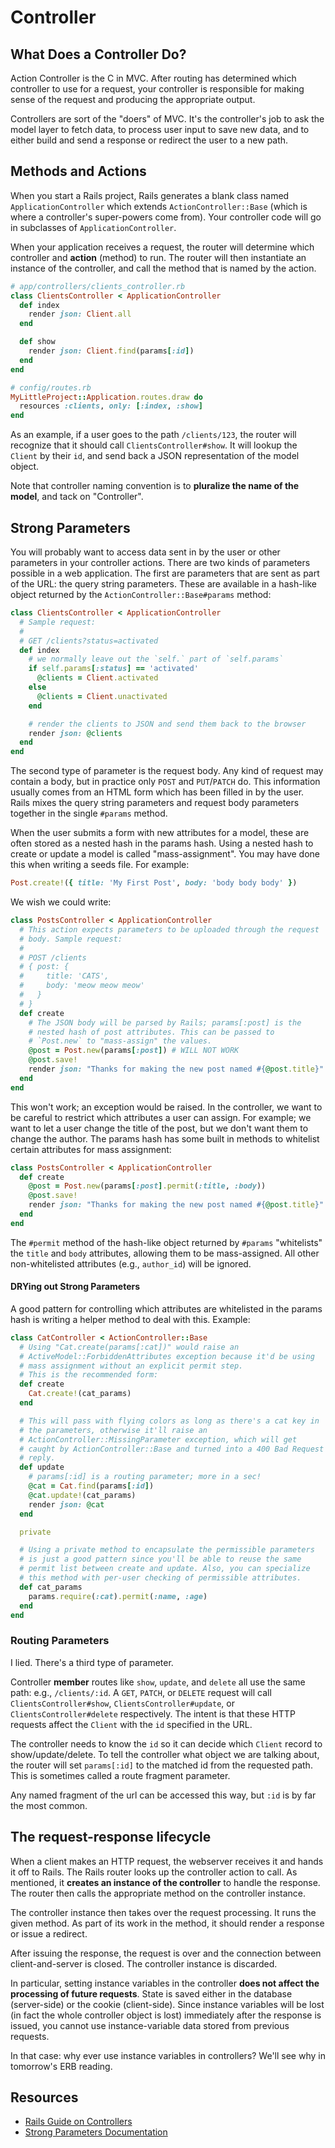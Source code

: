 # Controller

## What Does a Controller Do?

Action Controller is the C in MVC. After routing has determined which
controller to use for a request, your controller is responsible for
making sense of the request and producing the appropriate output.

Controllers are sort of the "doers" of MVC. It's the controller's job
to ask the model layer to fetch data, to process user input to save
new data, and to either build and send a response or redirect the user
to a new path.

## Methods and Actions

When you start a Rails project, Rails generates a blank class named
`ApplicationController` which extends `ActionController::Base` (which
is where a controller's super-powers come from). Your controller
code will go in subclasses of `ApplicationController`.

When your application receives a request, the router will determine
which controller and **action** (method) to run. The router will then
instantiate an instance of the controller, and call the method that is
named by the action.

```ruby
# app/controllers/clients_controller.rb
class ClientsController < ApplicationController
  def index
    render json: Client.all
  end

  def show
    render json: Client.find(params[:id])
  end
end

# config/routes.rb
MyLittleProject::Application.routes.draw do
  resources :clients, only: [:index, :show]
end
```

As an example, if a user goes to the path `/clients/123`, the router
will recognize that it should call `ClientsController#show`. It will
lookup the `Client` by their `id`, and send back a JSON representation
of the model object.

Note that controller naming convention is to **pluralize the name of
the model**, and tack on "Controller".

## Strong Parameters

You will probably want to access data sent in by the user or other
parameters in your controller actions. There are two kinds of
parameters possible in a web application. The first are parameters
that are sent as part of the URL: the query string parameters. These
are available in a hash-like object returned by the
`ActionController::Base#params` method:

```ruby
class ClientsController < ApplicationController
  # Sample request:
  #
  # GET /clients?status=activated
  def index
    # we normally leave out the `self.` part of `self.params`
    if self.params[:status] == 'activated'
      @clients = Client.activated
    else
      @clients = Client.unactivated
    end

    # render the clients to JSON and send them back to the browser
    render json: @clients
  end
end
```

The second type of parameter is the request body. Any kind of request
may contain a body, but in practice only `POST` and `PUT`/`PATCH`
do. This information usually comes from an HTML form which has been
filled in by the user. Rails mixes the query string parameters and
request body parameters together in the single `#params` method.

When the user submits a form with new attributes for a model, these
are often stored as a nested hash in the params hash.  Using a nested
hash to create or update a model is called "mass-assignment".  You may
have done this when writing a seeds file.  For example:

```ruby
Post.create!({ title: 'My First Post', body: 'body body body' })
```

We wish we could write:

```ruby
class PostsController < ApplicationController
  # This action expects parameters to be uploaded through the request
  # body. Sample request:
  #
  # POST /clients
  # { post: {
  #     title: 'CATS',
  #     body: 'meow meow meow'
  #   }
  # }
  def create
    # The JSON body will be parsed by Rails; params[:post] is the
    # nested hash of post attributes. This can be passed to
    # `Post.new` to "mass-assign" the values.
    @post = Post.new(params[:post]) # WILL NOT WORK
    @post.save!
    render json: "Thanks for making the new post named #{@post.title}"
  end
end
```

This won't work; an exception would be raised. In the controller, we
want to be careful to restrict which attributes a user can assign.
For example; we want to let a user change the title of the post, but
we don't want them to change the author. The params hash has some
built in methods to whitelist certain attributes for mass assignment:

```ruby
class PostsController < ApplicationController
  def create
    @post = Post.new(params[:post].permit(:title, :body))
    @post.save!
    render json: "Thanks for making the new post named #{@post.title}"
  end
end
```

The `#permit` method of the hash-like object returned by `#params`
"whitelists" the `title` and `body` attributes, allowing them to be
mass-assigned. All other non-whitelisted attributes (e.g.,
`author_id`) will be ignored.

#### DRYing out Strong Parameters

A good pattern for controlling which attributes are whitelisted in the
params hash is writing a helper method to deal with this.  Example:

```ruby
class CatController < ActionController::Base
  # Using "Cat.create(params[:cat])" would raise an
  # ActiveModel::ForbiddenAttributes exception because it'd be using
  # mass assignment without an explicit permit step.
  # This is the recommended form:
  def create
    Cat.create!(cat_params)
  end

  # This will pass with flying colors as long as there's a cat key in
  # the parameters, otherwise it'll raise an
  # ActionController::MissingParameter exception, which will get
  # caught by ActionController::Base and turned into a 400 Bad Request
  # reply.
  def update
    # params[:id] is a routing parameter; more in a sec!
    @cat = Cat.find(params[:id])
    @cat.update!(cat_params)
    render json: @cat
  end

  private

  # Using a private method to encapsulate the permissible parameters
  # is just a good pattern since you'll be able to reuse the same
  # permit list between create and update. Also, you can specialize
  # this method with per-user checking of permissible attributes.
  def cat_params
    params.require(:cat).permit(:name, :age)
  end
end
```

### Routing Parameters

I lied. There's a third type of parameter.

Controller **member** routes like `show`, `update`, and `delete` all
use the same path: e.g., `/clients/:id`. A `GET`, `PATCH`, or `DELETE`
request will call `ClientsController#show`,
`ClientsController#update`, or `ClientsController#delete`
respectively. The intent is that these HTTP requests affect the
`Client` with the `id` specified in the URL.

The controller needs to know the `id` so it can decide which `Client`
record to show/update/delete. To tell the controller what object we
are talking about, the router will set `params[:id]` to the matched id
from the requested path. This is sometimes called a route fragment
parameter.

Any named fragment of the url can be accessed this way, but `:id` is
by far the most common.

## The request-response lifecycle

When a client makes an HTTP request, the webserver receives it and
hands it off to Rails. The Rails router looks up the controller action
to call. As mentioned, it **creates an instance of the controller** to
handle the response. The router then calls the appropriate method on
the controller instance.

The controller instance then takes over the request processing. It
runs the given method. As part of its work in the method, it should
render a response or issue a redirect.

After issuing the response, the request is over and the connection
between client-and-server is closed. The controller instance is
discarded.

In particular, setting instance variables in the controller **does not
affect the processing of future requests**. State is saved either in
the database (server-side) or the cookie (client-side). Since instance
variables will be lost (in fact the whole controller object is lost)
immediately after the response is issued, you cannot use
instance-variable data stored from previous requests.

In that case: why ever use instance variables in controllers? We'll
see why in tomorrow's ERB reading.

## Resources

* [Rails Guide on Controllers][rails-controllers]
* [Strong Parameters Documentation][strong-params-apidock]

[strong-params-apidock]: http://edgeapi.rubyonrails.org/classes/ActionController/StrongParameters.html
[rails-controllers]: http://guides.rubyonrails.org/action_controller_overview.html
